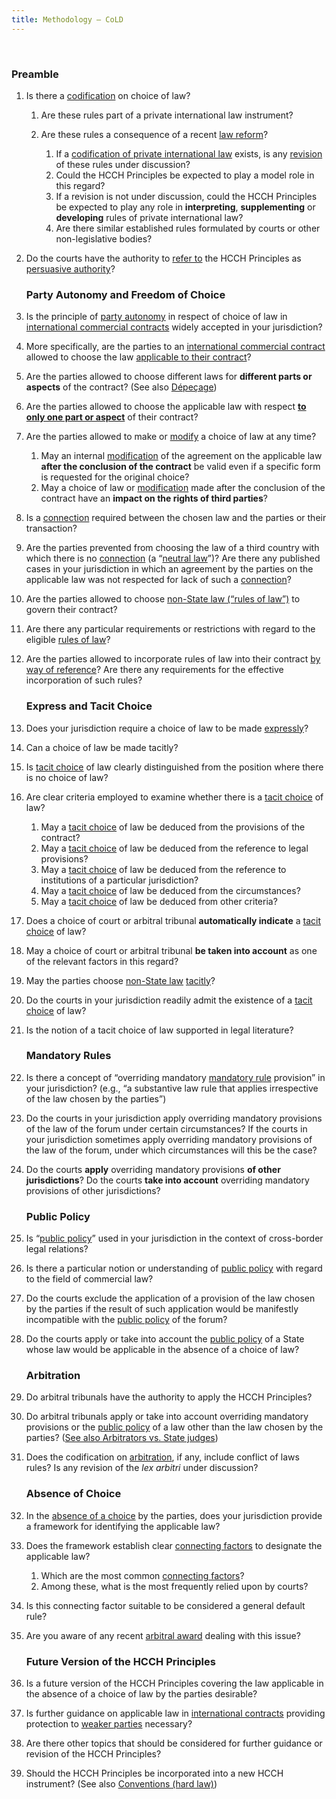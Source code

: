 ```yaml
---
title: Methodology — CoLD
---
```


&nbsp;

### Preamble

1. Is there a [codification](/learn/glossary#pil-codification) on choice of law?

   1. Are these rules part of a private international law instrument?
   1. Are these rules a consequence of a recent [law reform](/learn/glossary#revision-legal-reform)?

      1. If a [codification of private international law](/learn/glossary#pil-codification) exists, is any [revision](/learn/glossary#revision-legal-reform) of these rules under discussion?
      1. Could the HCCH Principles be expected to play a model role in this regard?
      1. If a revision is not under discussion, could the HCCH Principles be expected to play any role in **interpreting**, **supplementing** or **developing** rules of private international law?
      1. Are there similar established rules formulated by courts or other non-legislative bodies?

1. Do the courts have the authority to [refer to](/learn/glossary#refer-to-an-instrument) the HCCH Principles as [persuasive authority](/learn/glossary#persuasive-authority)?

   ### Party Autonomy and Freedom of Choice

1. Is the principle of [party autonomy](/learn/glossary#party-autonomy) in respect of choice of law in [international commercial contracts](/learn/glossary#international-commercial-contracts) widely accepted in your jurisdiction?
1. More specifically, are the parties to an [international commercial contract](/learn/glossary#international-commercial-contracts) allowed to choose the law [applicable to their contract](/learn/glossary#observance-of-a-choice-of-law-clause)?
1. Are the parties allowed to choose different laws for **different parts or aspects** of the contract? (See also [Dépeçage](/learn/glossary#dpeage))
1. Are the parties allowed to choose the applicable law with respect **[to only one part or aspect](/learn/glossary#partial-choice)** of their contract?
1. Are the parties allowed to make or [modify](/learn/glossary#modification-of-a-choice-of-law-clause) a choice of law at any time?

   1. May an internal [modification](/learn/glossary#modification-of-a-choice-of-law-clause) of the agreement on the applicable law **after the conclusion of the contract** be valid even if a specific form is requested for the original choice?
   1. May a choice of law or [modification](/learn/glossary#modification-of-a-choice-of-law-clause) made after the conclusion of the contract have an **impact on the rights of third parties**?

1. Is a [connection](/learn/glossary#connection) required between the chosen law and the parties or their transaction?
1. Are the parties prevented from choosing the law of a third country with which there is no [connection](/learn/glossary#connection) (a “[neutral law](/learn/glossary#neutral-law-law-of-a-3rd-country)”)? Are there any published cases in your jurisdiction in which an agreement by the parties on the applicable law was not respected for lack of such a [connection](/learn/glossary#connection)?
1. Are the parties allowed to choose [non-State law (“rules of law”)](/learn/glossary#non-state-law-rules-of-law) to govern their contract?
1. Are there any particular requirements or restrictions with regard to the eligible [rules of law](/learn/glossary#non-state-law-rules-of-law)?
1. Are the parties allowed to incorporate rules of law into their contract [by way of reference](/learn/glossary#incorporate-rules-by-way-of-reference)? Are there any requirements for the effective incorporation of such rules?
   ### Express and Tacit Choice
1. Does your jurisdiction require a choice of law to be made [expressly](/learn/glossary#express-choice)?
1. Can a choice of law be made tacitly?
1. Is [tacit choice](/learn/glossary#tacit-choice) of law clearly distinguished from the position where there is no choice of law?
1. Are clear criteria employed to examine whether there is a [tacit choice](/learn/glossary#tacit-choice) of law?
   1. May a [tacit choice](/learn/glossary#tacit-choice) of law be deduced from the provisions of the contract?
   1. May a [tacit choice](/learn/glossary#tacit-choice) of law be deduced from the reference to legal provisions?
   1. May a [tacit choice](/learn/glossary#tacit-choice) of law be deduced from the reference to institutions of a particular jurisdiction?
   1. May a [tacit choice](/learn/glossary#tacit-choice) of law be deduced from the circumstances?
   1. May a [tacit choice](/learn/glossary#tacit-choice) of law be deduced from other criteria?
1. Does a choice of court or arbitral tribunal **automatically indicate** a [tacit choice](/learn/glossary#tacit-choice) of law?
1. May a choice of court or arbitral tribunal **be taken into account** as one of the relevant factors in this regard?
1. May the parties choose [non-State law](/learn/glossary#non-state-law-rules-of-law) [tacitly](/learn/glossary#tacit-choice)?
1. Do the courts in your jurisdiction readily admit the existence of a [tacit choice](/learn/glossary#tacit-choice) of law?
1. Is the notion of a tacit choice of law supported in legal literature?
   ### Mandatory Rules
1. Is there a concept of “overriding mandatory [mandatory rule](/learn/glossary#mandatory-rules) provision” in your jurisdiction? (e.g., “a substantive law rule that applies irrespective of the law chosen by the parties”)
1. Do the courts in your jurisdiction apply overriding mandatory provisions of the law of the forum under certain circumstances? If the courts in your jurisdiction sometimes apply overriding mandatory provisions of the law of the forum, under which circumstances will this be the case?
1. Do the courts **apply** overriding mandatory provisions **of other jurisdictions**? Do the courts **take into account** overriding mandatory provisions of other jurisdictions?
   ### Public Policy
1. Is “[public policy](/learn/glossary#public-policy)” used in your jurisdiction in the context of cross-border legal relations?
1. Is there a particular notion or understanding of [public policy](/learn/glossary#public-policy) with regard to the field of commercial law?
1. Do the courts exclude the application of a provision of the law chosen by the parties if the result of such application would be manifestly incompatible with the [public policy](/learn/glossary#public-policy) of the forum?
1. Do the courts apply or take into account the [public policy](/learn/glossary#public-policy) of a State whose law would be applicable in the absence of a choice of law?
   ### Arbitration
1. Do arbitral tribunals have the authority to apply the HCCH Principles?
1. Do arbitral tribunals apply or take into account overriding mandatory provisions or the [public policy](/learn/glossary#public-policy) of a law other than the law chosen by the parties? ([See also Arbitrators vs. State judges](/learn/glossary#arbitrators-vs-state-judges))
1. Does the codification on [arbitration](/learn/glossary#arbitration), if any, include conflict of laws rules? Is any revision of the _lex arbitri_ under discussion?
   ### Absence of Choice
1. In the [absence of a choice](/learn/glossary#absence-of-choice) by the parties, does your jurisdiction provide a framework for identifying the applicable law?
1. Does the framework establish clear [connecting factors](/learn/glossary#connecting-factors) to designate the applicable law?
   1. Which are the most common [connecting factors](/learn/glossary#connecting-factors)?
   1. Among these, what is the most frequently relied upon by courts?
1. Is this connecting factor suitable to be considered a general default rule?
1. Are you aware of any recent [arbitral award](/learn/glossary#arbitral-awards-vs-court-decisions) dealing with this issue?
   ### Future Version of the HCCH Principles
1. Is a future version of the HCCH Principles covering the law applicable in the absence of a choice of law by the parties desirable?
1. Is further guidance on applicable law in [international contracts](/learn/glossary#international-commercial-contracts) providing protection to [weaker parties](/learn/glossary#weaker-vulnerable-parties) necessary?
1. Are there other topics that should be considered for further guidance or revision of the HCCH Principles?
1. Should the HCCH Principles be incorporated into a new HCCH instrument? (See also [Conventions (hard law)](/learn/glossary#conventions-hard-law))
